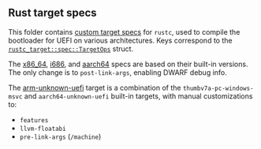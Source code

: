 ## Rust target specs

This folder contains [custom target
specs](https://doc.rust-lang.org/rustc/targets/custom.html) for `rustc`, used to compile
the bootloader for UEFI on various architectures. Keys correspond to the
[`rustc_target::spec::TargetOps`](https://doc.rust-lang.org/nightly/nightly-rustc/rustc_target/spec/struct.TargetOptions.html) struct.

The [x86_64](./x86_64-unknown-uefi.json), [i686](./i686-unknown-uefi.json), and
[aarch64](./aarch64-unknown-uefi.json) specs are based on their built-in versions. The
only change is to `post-link-args`, enabling DWARF debug info.

The [arm-unknown-uefi](./arm-unknown-uefi.json) target is a combination of the `thumbv7a-pc-windows-msvc` and `aarch64-unknown-uefi` built-in targets, with manual
customizations to:
  * `features`
  * `llvm-floatabi`
  * `pre-link-args` (`/machine`)
